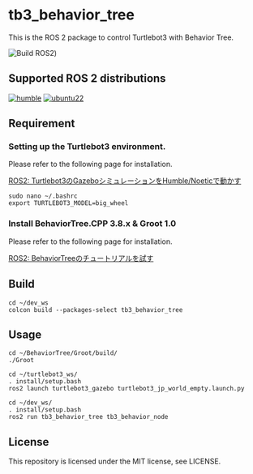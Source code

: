 # tb3_behavior_tree

This is the ROS 2 package to control Turtlebot3 with Behavior Tree.

![Build ROS2](https://github.com/tasada038/tb3_behavior_tree/actions/workflows/build.yml/badge.svg))

## Supported ROS 2 distributions

[![humble][humble-badge]][humble]
[![ubuntu22][ubuntu22-badge]][ubuntu22]

## Requirement

### Setting up the Turtlebot3 environment.

Please refer to the following page for installation.

[ROS2: Turtlebot3のGazeboシミュレーションをHumble/Noeticで動かす](https://zenn.dev/tasada038/articles/0a69eb6c6b444f)

```shell: Terminal
sudo nano ~/.bashrc
export TURTLEBOT3_MODEL=big_wheel
```

### Install BehaviorTree.CPP 3.8.x & Groot 1.0

Please refer to the following page for installation.

[ROS2: BehaviorTreeのチュートリアルを試す](https://zenn.dev/tasada038/articles/b7d193b567b94a)

## Build
```shell: Terminal
cd ~/dev_ws
colcon build --packages-select tb3_behavior_tree
```

## Usage
```shell: First terminal
cd ~/BehaviorTree/Groot/build/
./Groot
```


```shell: Second terminal
cd ~/turtlebot3_ws/
. install/setup.bash
ros2 launch turtlebot3_gazebo turtlebot3_jp_world_empty.launch.py
```

```shell: terminal
cd ~/dev_ws/
. install/setup.bash
ros2 run tb3_behavior_tree tb3_behavior_node
```

## License
This repository is licensed under the MIT license, see LICENSE.

[humble-badge]: https://img.shields.io/badge/-HUMBLE-orange?style=flat-square&logo=ros
[humble]: https://docs.ros.org/en/humble/index.html

[ubuntu22-badge]: https://img.shields.io/badge/-UBUNTU%2022%2E04-blue?style=flat-square&logo=ubuntu&logoColor=white
[ubuntu22]: https://releases.ubuntu.com/jammy/
